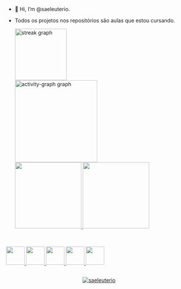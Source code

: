 - 👋 Hi, I’m @saeleuterio.
- Todos os projetos nos repositórios são aulas que estou cursando.

  <div>
  <img src="https://streak-stats.demolab.com?user=saeleuterio&locale=en&mode=daily&theme=react&hide_border=true&border_radius=10&order=3" height="140" alt="streak graph"  />
  </div>
  <div>
  <img src="https://github-readme-activity-graph.vercel.app/graph?username=saeleuterio&radius=16&theme=react&area=true&order=5&custom_title=Z4ffarani&hide_title=true&hide_border=true" height="223" alt="activity-graph graph"  />
  </div>

  <div>
  <a href="https://github.com/saeleuterio">
  <img height="180em" src="https://github-readme-stats.vercel.app/api?username=saeleuterio&show_icons=true&theme=dracula&include_all_commits=true&count_private=true"/>
  <img height="180em" src="https://github-readme-stats.vercel.app/api/top-langs/?username=saeleuterio&layout=compact&langs_count=16&theme=dracula"/>
  </div>

##

<div style="display: inline_block"><br>
  <img src="https://user-images.githubusercontent.com/25181517/192158954-f88b5814-d510-4564-b285-dff7d6400dad.png" width='50px'/>
  <img src="https://user-images.githubusercontent.com/25181517/183898674-75a4a1b1-f960-4ea9-abcb-637170a00a75.png" width='50px'/>
  <img src="https://user-images.githubusercontent.com/25181517/117447155-6a868a00-af3d-11eb-9cfe-245df15c9f3f.png" width='50px'/>
  <img src="https://user-images.githubusercontent.com/25181517/183890598-19a0ac2d-e88a-4005-a8df-1ee36782fde1.png" width='50px'/>
  <img src="https://user-images.githubusercontent.com/25181517/183890595-779a7e64-3f43-4634-bad2-eceef4e80268.png" width='50px'/>
</div>

##

  <div align="center">
    <img
      src="https://komarev.com/ghpvc/?username=saeleuterio&color=lightgrey&label=views"
      alt="saeleuterio"
    />
  </div>

